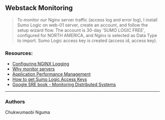 ## Webstack Monitoring
> To monitor our Nginx server traffic (access log and error log), I install Sumo Logic on web-01 server, create an account, and follow the setup wizard flow. The account is 30-day 'SUMO LOGIC FREE', configured for NORTH AMERICA, and Nginx is selected as Data Type to import. Sumo Logic access key is created (access id, access key).

### Resources:
* [Configuring NGINX Logging](https://docs.nginx.com/nginx/admin-guide/monitoring/logging/)
* [Why monitor servers](http://www.monitance.com/en/product-news/what-is-server-monitoring-and-why-is-it-important/)
* [Application Performance Management](https://en.wikipedia.org/wiki/Application_performance_management)
* [How to get Sumo Logic Access Keys](https://help.sumologic.com/Manage/Security/Access-Keys)
* [Google SRE book - Monitoring Distributed Systems](https://landing.google.com/sre/book/chapters/monitoring-distributed-systems.html)

---
### Authors
Chukwumaobi Nguma

